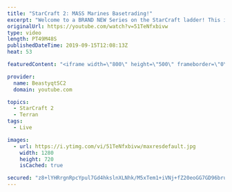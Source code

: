 ```yaml
---
title: "StarCraft 2: MASS Marines Basetrading!"
excerpt: "Welcome to a BRAND NEW Series on the StarCraft ladder! This is the \"Mass Marines to Grandmaster\" challenge, where the only attacking unit that I'm allowed to make is Marines - and that's it! I am allowed to make Medivacs just so that the gaemplay is not too monotonous, but I believe I could even make"
originalUrl: https://youtube.com/watch?v=51TeNfxbivw
type: video
length: PT49M48S
publishedDateTime: 2019-09-15T12:08:13Z
heat: 53

featuredContent: "<iframe width=\"800\" height=\"500\" frameborder=\"0\" src=\"https://www.youtube.com/embed/51TeNfxbivw\" allow=\"accelerometer; autoplay; encrypted-media; gyroscope; picture-in-picture\" allowfullscreen></iframe>"

provider:
  name: BeastyqtSC2
  domain: youtube.com

topics:
  - StarCraft 2
  - Terran
tags:
  - Live

images:
  - url: https://i.ytimg.com/vi/51TeNfxbivw/maxresdefault.jpg
    width: 1280
    height: 720
    isCached: true

secured: "z8+lYHRrgnRpcYpul7Gd4hkslnXLNhk/M5xTem1+iVNj+fZ20eoGG7GD96bruiuIfNKvuDVCkeE7izof5cfwcxTLhSYPoISn9f6NqDO93eOACLG21fEbfOv0lgUiNO6BnOfdRpH+Ndzq1NvGOH4Uq/WTpBLCli4g85H8fnDbjwKaCgb75IqNWj+qlmiXZfZKZMIa2+0EMww2JCQM/EmTQV/0ssd7/CPgPLmWwAC0DhXgGAjNdQNIkbYwkBZLLpb/aCJpvG8NMNwHkPHnzzDs08/YzKo3Wn3iCcxSaIEqpo6i7xe7uSommAhVriHmrmKaPUsykFoiLRDTP0OJ35+r6AihEpeMCMBh5ZjsNooZ1AogQjFPfbn66KxJ5Cl+SNowlXwLRyFI5WTxFqu/BSgrd+lPMfR3vlaB3Y/R9y3a7GA=;cDf+T5zKiXVzRrPV9AZDKQ=="
---
```


